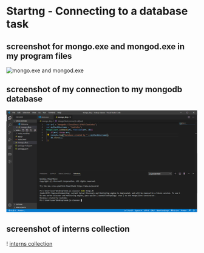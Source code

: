 # Startng - Connecting to a database task

## screenshot for  mongo.exe and mongod.exe in my program files
![mongo.exe and mongod.exe](./img/mongodb_task.PNG)

## screenshot of my connection to my mongodb database
![my mongodb database](./img/mongodb_no2.PNG)

## screenshot of interns collection
! [interns collection](./img/interns_collection.PNG)